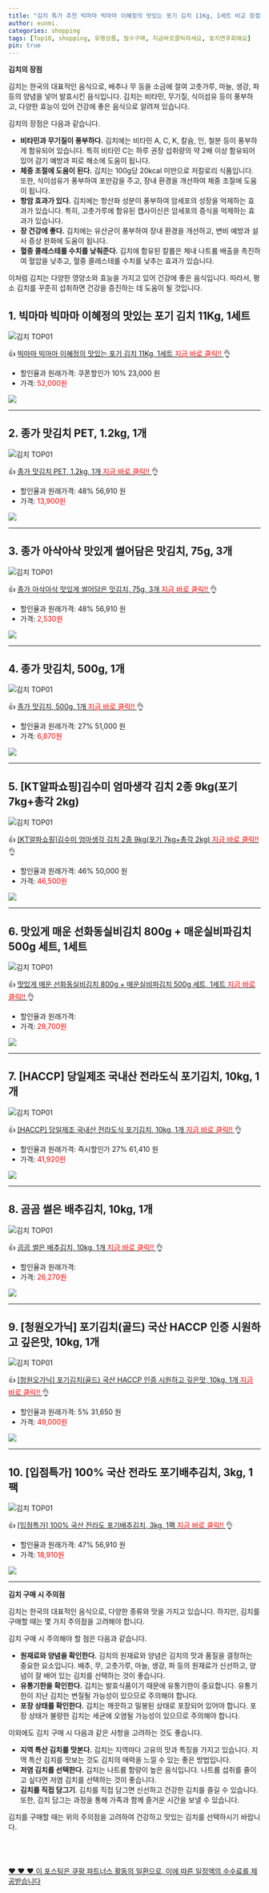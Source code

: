 ```yaml
---
title: "김치 특가 추천 빅마마 빅마마 이혜정의 맛있는 포기 김치 11Kg, 1세트 비교 장점"
author: eunmi.
categories: shopping
tags: [Top10, shopping, 유행상품, 필수구매, 지금바로클릭하세요, 놓치면후회해요]
pin: true
---
```

**김치의 장점**

김치는 한국의 대표적인 음식으로, 배추나 무 등을 소금에 절여 고춧가루, 마늘, 생강, 파 등의 양념을 넣어 발효시킨 음식입니다. 김치는 비타민, 무기질, 식이섬유 등이 풍부하고, 다양한 효능이 있어 건강에 좋은 음식으로 알려져 있습니다.

김치의 장점은 다음과 같습니다.

* **비타민과 무기질이 풍부하다.** 김치에는 비타민 A, C, K, 칼슘, 인, 철분 등이 풍부하게 함유되어 있습니다. 특히 비타민 C는 하루 권장 섭취량의 약 2배 이상 함유되어 있어 감기 예방과 피로 해소에 도움이 됩니다.
* **체중 조절에 도움이 된다.** 김치는 100g당 20kcal 미만으로 저칼로리 식품입니다. 또한, 식이섬유가 풍부하여 포만감을 주고, 장내 환경을 개선하여 체중 조절에 도움이 됩니다.
* **항암 효과가 있다.** 김치에는 항산화 성분이 풍부하여 암세포의 성장을 억제하는 효과가 있습니다. 특히, 고춧가루에 함유된 캡사이신은 암세포의 증식을 억제하는 효과가 있습니다.
* **장 건강에 좋다.** 김치에는 유산균이 풍부하여 장내 환경을 개선하고, 변비 예방과 설사 증상 완화에 도움이 됩니다.
* **혈중 콜레스테롤 수치를 낮춰준다.** 김치에 함유된 칼륨은 체내 나트륨 배출을 촉진하여 혈압을 낮추고, 혈중 콜레스테롤 수치를 낮추는 효과가 있습니다.

이처럼 김치는 다양한 영양소와 효능을 가지고 있어 건강에 좋은 음식입니다. 따라서, 평소 김치를 꾸준히 섭취하면 건강을 증진하는 데 도움이 될 것입니다.

   

## 1. 빅마마 빅마마 이혜정의 맛있는 포기 김치 11Kg, 1세트

![김치 TOP01](https://thumbnail10.coupangcdn.com/thumbnails/remote/230x230ex/image/vendor_inventory/2553/3fbd12d4f5c139f1b2e439a411d6276826c2aadd75deee5b540b646c1a69.jpg)


👍 [빅마마 빅마마 이혜정의 맛있는 포기 김치 11Kg, 1세트 <font color=red> 지금 바로 클릭!! </font> ](https://link.coupang.com/re/AFFSDP?lptag=AF3617701&subid=GithubCoopas&pageKey=6867261605&traceid=V0-153&itemId=16417255876&vendorItemId=83261068200) 👌 


- 할인율과 원래가격: 쿠폰할인가 10%  23,000   원
- 가격: <span style='color:red'>52,000원</span>

[![](/discount_price.png)](https://link.coupang.com/re/AFFSDP?lptag=AF3617701&subid=GithubCoopas&pageKey=6867261605&traceid=V0-153&itemId=16417255876&vendorItemId=83261068200)

---


   

## 2. 종가 맛김치 PET, 1.2kg, 1개

![김치 TOP01](https://thumbnail7.coupangcdn.com/thumbnails/remote/230x230ex/image/retail/images/2022/12/26/15/7/04d3e58e-7ac6-42a4-b54e-93f6e05aabe3.jpg)


👍 [종가 맛김치 PET, 1.2kg, 1개 <font color=red> 지금 바로 클릭!! </font> ](https://link.coupang.com/re/AFFSDP?lptag=AF3617701&subid=GithubCoopas&pageKey=7025563946&traceid=V0-153&itemId=17319879727&vendorItemId=84490613956) 👌 


- 할인율과 원래가격: 48%  56,910   원
- 가격: <span style='color:red'>13,900원</span>

[![](/discount_price.png)](https://link.coupang.com/re/AFFSDP?lptag=AF3617701&subid=GithubCoopas&pageKey=7025563946&traceid=V0-153&itemId=17319879727&vendorItemId=84490613956)

---


   

## 3. 종가 아삭아삭 맛있게 썰어담은 맛김치, 75g, 3개

![김치 TOP01](https://thumbnail10.coupangcdn.com/thumbnails/remote/230x230ex/image/retail/images/602902134538120-793427dd-53a3-4bb7-80ab-f7d7933963e5.jpg)


👍 [종가 아삭아삭 맛있게 썰어담은 맛김치, 75g, 3개 <font color=red> 지금 바로 클릭!! </font> ](https://link.coupang.com/re/AFFSDP?lptag=AF3617701&subid=GithubCoopas&pageKey=4583661845&traceid=V0-153&itemId=5622172726&vendorItemId=72921348667) 👌 


- 할인율과 원래가격: 48%  56,910   원
- 가격: <span style='color:red'>2,530원</span>

[![](/discount_price.png)](https://link.coupang.com/re/AFFSDP?lptag=AF3617701&subid=GithubCoopas&pageKey=4583661845&traceid=V0-153&itemId=5622172726&vendorItemId=72921348667)

---


   

## 4. 종가 맛김치, 500g, 1개

![김치 TOP01](https://thumbnail7.coupangcdn.com/thumbnails/remote/230x230ex/image/retail/images/474929609534032-1c1d3251-56a4-449a-a9e3-440f98384921.jpg)


👍 [종가 맛김치, 500g, 1개 <font color=red> 지금 바로 클릭!! </font> ](https://link.coupang.com/re/AFFSDP?lptag=AF3617701&subid=GithubCoopas&pageKey=7025563946&traceid=V0-153&itemId=539099687&vendorItemId=4409004752) 👌 


- 할인율과 원래가격: 27%  51,000   원
- 가격: <span style='color:red'>6,870원</span>

[![](/discount_price.png)](https://link.coupang.com/re/AFFSDP?lptag=AF3617701&subid=GithubCoopas&pageKey=7025563946&traceid=V0-153&itemId=539099687&vendorItemId=4409004752)

---


   

## 5. [KT알파쇼핑]김수미 엄마생각 김치 2종 9kg(포기 7kg+총각 2kg)

![김치 TOP01](https://thumbnail9.coupangcdn.com/thumbnails/remote/230x230ex/image/vendor_inventory/7dbc/33202c0e29c1c2fad9f38760f27227ef0581f0add7eb5269f914fb3d7f09.jpg)


👍 [[KT알파쇼핑]김수미 엄마생각 김치 2종 9kg(포기 7kg+총각 2kg) <font color=red> 지금 바로 클릭!! </font> ](https://link.coupang.com/re/AFFSDP?lptag=AF3617701&subid=GithubCoopas&pageKey=7315292184&traceid=V0-153&itemId=18749595095&vendorItemId=86161098920) 👌 


- 할인율과 원래가격: 46%  50,000   원
- 가격: <span style='color:red'>46,500원</span>

[![](/discount_price.png)](https://link.coupang.com/re/AFFSDP?lptag=AF3617701&subid=GithubCoopas&pageKey=7315292184&traceid=V0-153&itemId=18749595095&vendorItemId=86161098920)

---


   

## 6. 맛있게 매운 선화동실비김치 800g + 매운실비파김치 500g 세트, 1세트

![김치 TOP01](https://thumbnail10.coupangcdn.com/thumbnails/remote/230x230ex/image/vendor_inventory/418b/78f847e058bdd9d2012bec2e06ba97281a733db1720e9713ac31c67ce723.png)


👍 [맛있게 매운 선화동실비김치 800g + 매운실비파김치 500g 세트, 1세트 <font color=red> 지금 바로 클릭!! </font> ](https://link.coupang.com/re/AFFSDP?lptag=AF3617701&subid=GithubCoopas&pageKey=7434959919&traceid=V0-153&itemId=19319509856&vendorItemId=81917457452) 👌 


- 할인율과 원래가격: 
- 가격: <span style='color:red'>29,700원</span>

[![](/discount_price.png)](https://link.coupang.com/re/AFFSDP?lptag=AF3617701&subid=GithubCoopas&pageKey=7434959919&traceid=V0-153&itemId=19319509856&vendorItemId=81917457452)

---


   

## 7. [HACCP] 당일제조 국내산 전라도식 포기김치, 10kg, 1개

![김치 TOP01](https://thumbnail10.coupangcdn.com/thumbnails/remote/230x230ex/image/vendor_inventory/bebf/7a9b98caa799867141bd054c34beff5eab326a41dfbe62860536c0137bda.jpg)


👍 [[HACCP] 당일제조 국내산 전라도식 포기김치, 10kg, 1개 <font color=red> 지금 바로 클릭!! </font> ](https://link.coupang.com/re/AFFSDP?lptag=AF3617701&subid=GithubCoopas&pageKey=6504753364&traceid=V0-153&itemId=14338242997&vendorItemId=85656283632) 👌 


- 할인율과 원래가격: 즉시할인가 27%  61,410   원
- 가격: <span style='color:red'>41,920원</span>

[![](/discount_price.png)](https://link.coupang.com/re/AFFSDP?lptag=AF3617701&subid=GithubCoopas&pageKey=6504753364&traceid=V0-153&itemId=14338242997&vendorItemId=85656283632)

---


   

## 8. 곰곰 썰은 배추김치, 10kg, 1개

![김치 TOP01](https://thumbnail10.coupangcdn.com/thumbnails/remote/230x230ex/image/retail/images/12019442178144-5859193f-c48c-43e8-9b2f-033ebac1e25d.jpg)


👍 [곰곰 썰은 배추김치, 10kg, 1개 <font color=red> 지금 바로 클릭!! </font> ](https://link.coupang.com/re/AFFSDP?lptag=AF3617701&subid=GithubCoopas&pageKey=324290307&traceid=V0-153&itemId=1038303611&vendorItemId=5493733619) 👌 


- 할인율과 원래가격: 
- 가격: <span style='color:red'>26,270원</span>

[![](/discount_price.png)](https://link.coupang.com/re/AFFSDP?lptag=AF3617701&subid=GithubCoopas&pageKey=324290307&traceid=V0-153&itemId=1038303611&vendorItemId=5493733619)

---


   

## 9. [청원오가닉] 포기김치(골드) 국산 HACCP 인증 시원하고 깊은맛, 10kg, 1개

![김치 TOP01](https://thumbnail7.coupangcdn.com/thumbnails/remote/230x230ex/image/vendor_inventory/73c5/0f2eb4b9c4f39a624e30ac07b4fdd1b38c949c3f6f8fc26bbe824e38ed00.jpg)


👍 [[청원오가닉] 포기김치(골드) 국산 HACCP 인증 시원하고 깊은맛, 10kg, 1개 <font color=red> 지금 바로 클릭!! </font> ](https://link.coupang.com/re/AFFSDP?lptag=AF3617701&subid=GithubCoopas&pageKey=53306365&traceid=V0-153&itemId=187259033&vendorItemId=3442136825) 👌 


- 할인율과 원래가격: 5%  31,650   원
- 가격: <span style='color:red'>49,000원</span>

[![](/discount_price.png)](https://link.coupang.com/re/AFFSDP?lptag=AF3617701&subid=GithubCoopas&pageKey=53306365&traceid=V0-153&itemId=187259033&vendorItemId=3442136825)

---


   

## 10. [입점특가] 100% 국산 전라도 포기배추김치, 3kg, 1팩

![김치 TOP01](https://thumbnail7.coupangcdn.com/thumbnails/remote/230x230ex/image/vendor_inventory/252e/4f495a9ab98de02c1f0570984a94dd91d20f1558dbbcb057c788b3b2c5d6.jpg)


👍 [[입점특가] 100% 국산 전라도 포기배추김치, 3kg, 1팩 <font color=red> 지금 바로 클릭!! </font> ](https://link.coupang.com/re/AFFSDP?lptag=AF3617701&subid=GithubCoopas&pageKey=7518362197&traceid=V0-153&itemId=19714056963&vendorItemId=74299025328) 👌 


- 할인율과 원래가격: 47%  56,910   원
- 가격: <span style='color:red'>18,910원</span>

[![](/discount_price.png)](https://link.coupang.com/re/AFFSDP?lptag=AF3617701&subid=GithubCoopas&pageKey=7518362197&traceid=V0-153&itemId=19714056963&vendorItemId=74299025328)

---
**김치 구매 시 주의점**

김치는 한국의 대표적인 음식으로, 다양한 종류와 맛을 가지고 있습니다. 하지만, 김치를 구매할 때는 몇 가지 주의점을 고려해야 합니다.

김치 구매 시 주의해야 할 점은 다음과 같습니다.

* **원재료와 양념을 확인한다.** 김치의 원재료와 양념은 김치의 맛과 품질을 결정하는 중요한 요소입니다. 배추, 무, 고춧가루, 마늘, 생강, 파 등의 원재료가 신선하고, 양념이 잘 배어 있는 김치를 선택하는 것이 좋습니다.
* **유통기한을 확인한다.** 김치는 발효식품이기 때문에 유통기한이 중요합니다. 유통기한이 지난 김치는 변질될 가능성이 있으므로 주의해야 합니다.
* **포장 상태를 확인한다.** 김치는 깨끗하고 밀봉된 상태로 포장되어 있어야 합니다. 포장 상태가 불량한 김치는 세균에 오염될 가능성이 있으므로 주의해야 합니다.

이외에도 김치 구매 시 다음과 같은 사항을 고려하는 것도 좋습니다.

* **지역 특산 김치를 맛본다.** 김치는 지역마다 고유의 맛과 특징을 가지고 있습니다. 지역 특산 김치를 맛보는 것도 김치의 매력을 느낄 수 있는 좋은 방법입니다.
* **저염 김치를 선택한다.** 김치는 나트륨 함량이 높은 음식입니다. 나트륨 섭취를 줄이고 싶다면 저염 김치를 선택하는 것이 좋습니다.
* **김치를 직접 담그기**. 김치를 직접 담그면 신선하고 건강한 김치를 즐길 수 있습니다. 또한, 김치 담그는 과정을 통해 가족과 함께 즐거운 시간을 보낼 수 있습니다.

김치를 구매할 때는 위의 주의점을 고려하여 건강하고 맛있는 김치를 선택하시기 바랍니다.<br><br><br><br><br> [ ❤ ❤ ❤ 이 포스팅은 쿠팡 파트너스 활동의 일환으로, 이에 따른 일정액의 수수료를 제공받습니다](https://link.coupang.com/a/bcEFyh)
